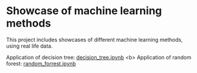 # Showcase of machine learning methods
This project includes showcases of different machine learning methods, using real life data.

Application of decision tree: [decision_tree.ipynb](decision_tree.ipynb) <b\>
Application of random forest: [random_forrest.ipynb](random_forest.ipynb)